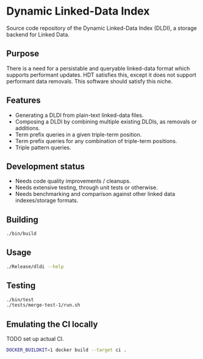 # Dynamic Linked-Data Index

Source code repository of the Dynamic Linked-Data Index (DLDI), a storage backend for Linked Data. 

## Purpose

There is a need for a persistable and queryable linked-data format which supports performant updates. HDT satisfies this, except it does not support performant data removals. This software should satisfy this niche. 

## Features

 - Generating a DLDI from plain-text linked-data files.
 - Composing a DLDI by combining multiple existing DLDIs, as removals or additions. 
 - Term prefix queries in a given triple-term position.
 - Term prefix queries for any combination of triple-term positions.
 - Triple pattern queries. 

## Development status

 - Needs code quality improvements / cleanups. 
 - Needs extensive testing, through unit tests or otherwise.  
 - Needs benchmarking and comparison against other linked data indexes/storage formats. 

## Building

```bash
./bin/build
```

## Usage 

```bash
./Release/dldi --help
```

## Testing

```bash
./bin/test
./tests/merge-test-1/run.sh
```

## Emulating the CI locally

TODO set up actual CI. 

```bash
DOCKER_BUILDKIT=1 docker build --target ci .
```
